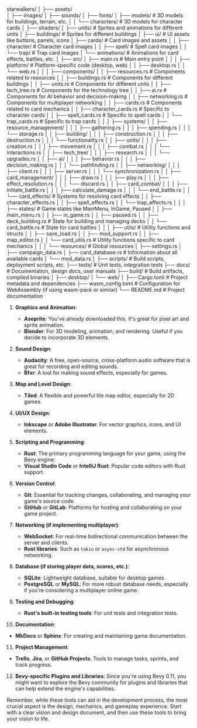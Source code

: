 starwalkers/
│
├── assets/               
│   ├── images/
│   ├── sounds/
│   ├── fonts/
│   ├── models/           # 3D models for buildings, terrain, etc.
│   │   └── characters/   # 3D models for character cards
│   ├── shaders/
│   ├── units/            # Sprites and animations for different units
│   ├── buildings/        # Sprites for different buildings
│   ├── ui/               # UI assets like buttons, panels, icons
│   ├── cards/            # Card images and assets
│   │   ├── character/    # Character card images
│   │   ├── spell/        # Spell card images
│   │   └── trap/         # Trap card images
│   └── animations/       # Animations for card effects, battles, etc.
│
├── src/
│   ├── main.rs           # Main entry point
│   │
│   ├── platform/         # Platform-specific code (desktop, web)
│   │   ├── desktop.rs
│   │   └── web.rs
│   │
│   ├── components/
│   │   ├── resources.rs  # Components related to resources
│   │   ├── buildings.rs  # Components for different buildings
│   │   ├── units.rs      # Components for different units
│   │   ├── tech_tree.rs  # Components for the technology tree
│   │   ├── ai.rs         # Components for AI behavior and decision-making
│   │   ├── networking.rs # Components for multiplayer networking
│   │   ├── cards.rs      # Components related to card mechanics
│   │   ├── character_cards.rs  # Specific to character cards
│   │   ├── spell_cards.rs     # Specific to spell cards
│   │   └── trap_cards.rs      # Specific to trap cards
│   │
│   ├── systems/
│   │   ├── resource_management/
│   │   │   ├── gathering.rs
│   │   │   ├── spending.rs
│   │   │   └── storage.rs
│   │   ├── building/
│   │   │   ├── construction.rs
│   │   │   ├── destruction.rs
│   │   │   └── functionality.rs
│   │   ├── units/
│   │   │   ├── creation.rs
│   │   │   ├── movement.rs
│   │   │   ├── combat.rs
│   │   │   └── interactions.rs
│   │   ├── tech_tree/
│   │   │   ├── research.rs
│   │   │   └── upgrades.rs
│   │   ├── ai/
│   │   │   ├── behavior.rs
│   │   │   ├── decision_making.rs
│   │   │   └── pathfinding.rs
│   │   ├── networking/
│   │   │   ├── client.rs
│   │   │   ├── server.rs
│   │   │   └── synchronization.rs
│   │   ├── card_management/
│   │   │   ├── draw.rs
│   │   │   ├── play.rs
│   │   │   ├── effect_resolution.rs
│   │   │   └── discard.rs
│   │   ├── card_combat/
│   │   │   ├── initiate_battle.rs
│   │   │   ├── calculate_damage.rs
│   │   │   └── end_battle.rs
│   │   └── card_effects/ # Systems for resolving card effects
│   │       ├── character_effects.rs
│   │       ├── spell_effects.rs
│   │       └── trap_effects.rs
│   │
│   ├── states/           # Game states like MainMenu, InGame, Paused
│   │   ├── main_menu.rs
│   │   ├── in_game.rs
│   │   ├── paused.rs
│   │   ├── deck_building.rs  # State for building and managing decks
│   │   └── card_battle.rs    # State for card battles
│   │
│   ├── utils/            # Utility functions and structs
│   │   ├── save_load.rs
│   │   ├── mod_support.rs
│   │   ├── map_editor.rs
│   │   └── card_utils.rs # Utility functions specific to card mechanics
│   │
│   └── resources/        # Global resources
│       ├── settings.rs
│       ├── campaign_data.rs
│       ├── card_database.rs  # Information about all available cards
│       └── mod_data.rs
│
├── scripts/              # Build scripts, deployment scripts, etc.
├── tests/                # Unit tests, integration tests
├── docs/                 # Documentation, design docs, user manuals
├── build/                # Build artifacts, compiled binaries
│   ├── desktop/
│   └── web/
│
├── Cargo.toml            # Project metadata and dependencies
├── wasm_config.toml      # Configuration for WebAssembly (if using wasm-pack or similar)
└── README.md             # Project documentation


1. **Graphics and Animation**:
   - **Aseprite**: You've already downloaded this. It's great for pixel art and sprite animation.
   - **Blender**: For 3D modeling, animation, and rendering. Useful if you decide to incorporate 3D elements.

2. **Sound Design**:
   - **Audacity**: A free, open-source, cross-platform audio software that is great for recording and editing sounds.
   - **Bfxr**: A tool for making sound effects, especially for games.

3. **Map and Level Design**:
   - **Tiled**: A flexible and powerful tile map editor, especially for 2D games.

4. **UI/UX Design**:
   - **Inkscape** or **Adobe Illustrator**: For vector graphics, icons, and UI elements.

5. **Scripting and Programming**:
   - **Rust**: The primary programming language for your game, using the Bevy engine.
   - **Visual Studio Code** or **IntelliJ Rust**: Popular code editors with Rust support.

6. **Version Control**:
   - **Git**: Essential for tracking changes, collaborating, and managing your game's source code.
   - **GitHub** or **GitLab**: Platforms for hosting and collaborating on your game project.

7. **Networking (if implementing multiplayer)**:
   - **WebSocket**: For real-time bidirectional communication between the server and clients.
   - **Rust libraries**: Such as `tokio` or `async-std` for asynchronous networking.

8. **Database (if storing player data, scores, etc.)**:
   - **SQLite**: Lightweight database, suitable for desktop games.
   - **PostgreSQL** or **MySQL**: For more robust database needs, especially if you're considering a multiplayer online game.

9. **Testing and Debugging**:
   - **Rust's built-in testing tools**: For unit tests and integration tests.

10. **Documentation**:
   - **MkDocs** or **Sphinx**: For creating and maintaining game documentation.

11. **Project Management**:
   - **Trello**, **Jira**, or **GitHub Projects**: Tools to manage tasks, sprints, and track progress.

12. **Bevy-specific Plugins and Libraries**: Since you're using Bevy 0.11, you might want to explore the Bevy community for plugins and libraries that can help extend the engine's capabilities.

Remember, while these tools can aid in the development process, the most crucial aspect is the design, mechanics, and gameplay experience. Start with a clear vision and design document, and then use these tools to bring your vision to life.
